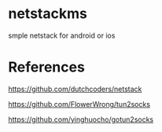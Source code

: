 # netstackms
smple netstack for android or ios 






# References
https://github.com/dutchcoders/netstack

https://github.com/FlowerWrong/tun2socks

https://github.com/yinghuocho/gotun2socks
